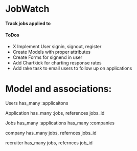 JobWatch
====

#### Track jobs applied to 


#### ToDos
- X Implement User signin, signout, register
- Create Models with proper attributes
- Create Forms for signend in user
- Add Chartkick for charting response rates
- Add rake task to email users to follow up on applications


# Model and associations: 

Users
	has_many :applicaitons

Application 
	has_many :jobs, references jobs_id

Jobs
	has_many :applications
	has_many :companies

company
	has_many jobs, refernces jobs_id

recruiter
	has_many jobs, refernces job_id